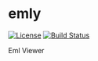 # emly
[![License][License-Image]][License-Url]
[![Build Status][Build-Status-Image]][Build-Status-Url]

Eml Viewer

[License-Url]: http://opensource.org/licenses/MIT
[License-Image]: https://img.shields.io/badge/License-MIT-blue.svg
[Build-Status-Url]: https://travis-ci.com/novagen/emly
[Build-Status-Image]: https://travis-ci.com/novagen/emly.svg?branch=master
